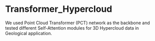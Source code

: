 # Transformer_Hypercloud
We used Point Cloud Transformer (PCT) network as the backbone and tested different Self-Attention modules for 3D Hypercloud data in Geological application.
